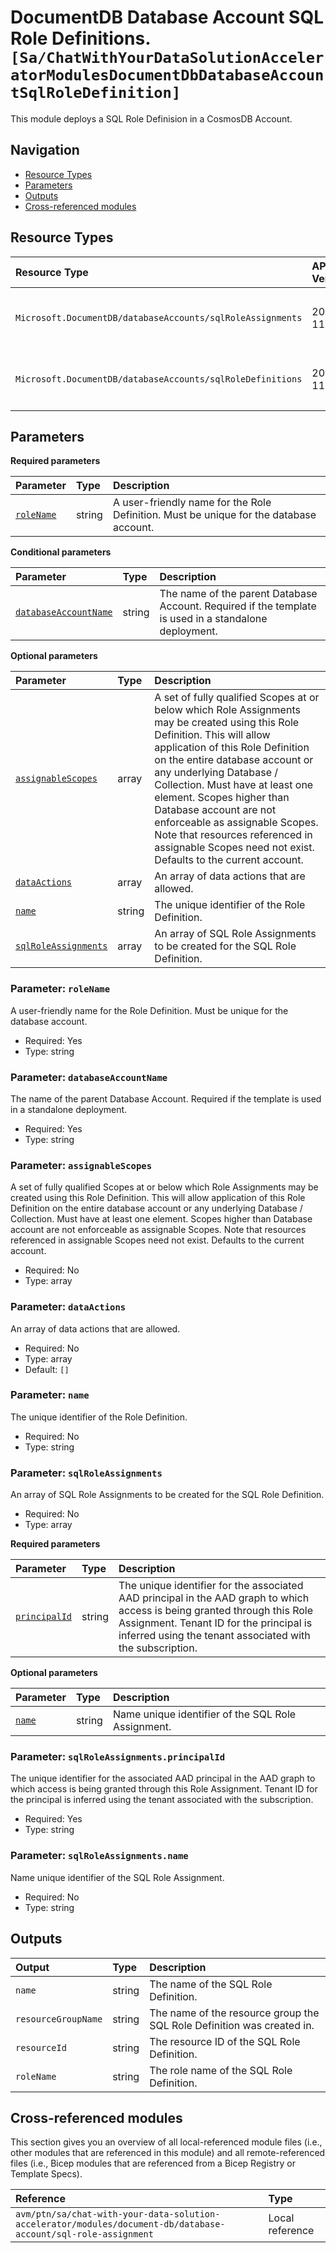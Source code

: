 # DocumentDB Database Account SQL Role Definitions. `[Sa/ChatWithYourDataSolutionAcceleratorModulesDocumentDbDatabaseAccountSqlRoleDefinition]`

This module deploys a SQL Role Definision in a CosmosDB Account.

## Navigation

- [Resource Types](#Resource-Types)
- [Parameters](#Parameters)
- [Outputs](#Outputs)
- [Cross-referenced modules](#Cross-referenced-modules)

## Resource Types

| Resource Type | API Version | References |
| :-- | :-- | :-- |
| `Microsoft.DocumentDB/databaseAccounts/sqlRoleAssignments` | 2024-11-15 | <ul style="padding-left: 0px;"><li>[AzAdvertizer](https://www.azadvertizer.net/azresourcetypes/microsoft.documentdb_databaseaccounts_sqlroleassignments.html)</li><li>[Template reference](https://learn.microsoft.com/en-us/azure/templates/Microsoft.DocumentDB/2024-11-15/databaseAccounts/sqlRoleAssignments)</li></ul> |
| `Microsoft.DocumentDB/databaseAccounts/sqlRoleDefinitions` | 2024-11-15 | <ul style="padding-left: 0px;"><li>[AzAdvertizer](https://www.azadvertizer.net/azresourcetypes/microsoft.documentdb_databaseaccounts_sqlroledefinitions.html)</li><li>[Template reference](https://learn.microsoft.com/en-us/azure/templates/Microsoft.DocumentDB/2024-11-15/databaseAccounts/sqlRoleDefinitions)</li></ul> |

## Parameters

**Required parameters**

| Parameter | Type | Description |
| :-- | :-- | :-- |
| [`roleName`](#parameter-rolename) | string | A user-friendly name for the Role Definition. Must be unique for the database account. |

**Conditional parameters**

| Parameter | Type | Description |
| :-- | :-- | :-- |
| [`databaseAccountName`](#parameter-databaseaccountname) | string | The name of the parent Database Account. Required if the template is used in a standalone deployment. |

**Optional parameters**

| Parameter | Type | Description |
| :-- | :-- | :-- |
| [`assignableScopes`](#parameter-assignablescopes) | array | A set of fully qualified Scopes at or below which Role Assignments may be created using this Role Definition. This will allow application of this Role Definition on the entire database account or any underlying Database / Collection. Must have at least one element. Scopes higher than Database account are not enforceable as assignable Scopes. Note that resources referenced in assignable Scopes need not exist. Defaults to the current account. |
| [`dataActions`](#parameter-dataactions) | array | An array of data actions that are allowed. |
| [`name`](#parameter-name) | string | The unique identifier of the Role Definition. |
| [`sqlRoleAssignments`](#parameter-sqlroleassignments) | array | An array of SQL Role Assignments to be created for the SQL Role Definition. |

### Parameter: `roleName`

A user-friendly name for the Role Definition. Must be unique for the database account.

- Required: Yes
- Type: string

### Parameter: `databaseAccountName`

The name of the parent Database Account. Required if the template is used in a standalone deployment.

- Required: Yes
- Type: string

### Parameter: `assignableScopes`

A set of fully qualified Scopes at or below which Role Assignments may be created using this Role Definition. This will allow application of this Role Definition on the entire database account or any underlying Database / Collection. Must have at least one element. Scopes higher than Database account are not enforceable as assignable Scopes. Note that resources referenced in assignable Scopes need not exist. Defaults to the current account.

- Required: No
- Type: array

### Parameter: `dataActions`

An array of data actions that are allowed.

- Required: No
- Type: array
- Default: `[]`

### Parameter: `name`

The unique identifier of the Role Definition.

- Required: No
- Type: string

### Parameter: `sqlRoleAssignments`

An array of SQL Role Assignments to be created for the SQL Role Definition.

- Required: No
- Type: array

**Required parameters**

| Parameter | Type | Description |
| :-- | :-- | :-- |
| [`principalId`](#parameter-sqlroleassignmentsprincipalid) | string | The unique identifier for the associated AAD principal in the AAD graph to which access is being granted through this Role Assignment. Tenant ID for the principal is inferred using the tenant associated with the subscription. |

**Optional parameters**

| Parameter | Type | Description |
| :-- | :-- | :-- |
| [`name`](#parameter-sqlroleassignmentsname) | string | Name unique identifier of the SQL Role Assignment. |

### Parameter: `sqlRoleAssignments.principalId`

The unique identifier for the associated AAD principal in the AAD graph to which access is being granted through this Role Assignment. Tenant ID for the principal is inferred using the tenant associated with the subscription.

- Required: Yes
- Type: string

### Parameter: `sqlRoleAssignments.name`

Name unique identifier of the SQL Role Assignment.

- Required: No
- Type: string

## Outputs

| Output | Type | Description |
| :-- | :-- | :-- |
| `name` | string | The name of the SQL Role Definition. |
| `resourceGroupName` | string | The name of the resource group the SQL Role Definition was created in. |
| `resourceId` | string | The resource ID of the SQL Role Definition. |
| `roleName` | string | The role name of the SQL Role Definition. |

## Cross-referenced modules

This section gives you an overview of all local-referenced module files (i.e., other modules that are referenced in this module) and all remote-referenced files (i.e., Bicep modules that are referenced from a Bicep Registry or Template Specs).

| Reference | Type |
| :-- | :-- |
| `avm/ptn/sa/chat-with-your-data-solution-accelerator/modules/document-db/database-account/sql-role-assignment` | Local reference |
